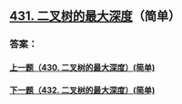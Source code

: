 ## [431. 二叉树的最大深度](https://leetcode-cn.com/problems/merge-two-sorted-lists/)（简单）





### 答案：



#### [上一题（430. 二叉树的最大深度）(简单)](https://github.com/sdwwld/leetCode/blob/master/src/main/java/com/wld/java/leetcode/leetCode0430.md)

#### [下一题（432. 二叉树的最大深度）(简单)](https://github.com/sdwwld/leetCode/blob/master/src/main/java/com/wld/java/leetcode/leetCode0432.md)